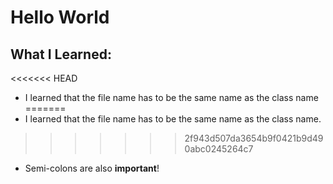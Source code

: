 # Hello World

## What I Learned:
<<<<<<< HEAD
- I learned that the file name has to be the same name as the class name
=======
- I learned that the file name has to be the same name as the class name.
>>>>>>> 2f943d507da3654b9f0421b9d490abc0245264c7
- Semi-colons are also **important**!
